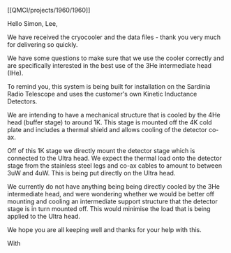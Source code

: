 [[QMCI/projects/1960/1960]]

Hello Simon, Lee,

We have received the cryocooler and the data files - thank you very much for delivering so quickly.

We have some questions to make sure that we use the cooler correctly and are specifically interested in the best use of the 3He intermediate head (IHe).

To remind you, this system is being built for installation on the Sardinia Radio Telescope and uses the customer's own Kinetic Inductance Detectors.

We are intending to have a mechanical structure that is cooled by the 4He head (buffer stage) to around 1K. This stage is mounted off the 4K cold plate and includes a thermal shield and allows cooling of the detector co-ax.

Off of this 1K stage we directly mount the detector stage which is connected to the Ultra head. We expect the thermal load onto the detector stage from the stainless steel legs and co-ax cables to amount to between 3uW and 4uW. This is being put directly on the Ultra head.

We currently do not have anything being being directly cooled by the 3He intermediate head, and were wondering whether we would be better off mounting and cooling an intermediate support structure that the detector stage is in turn mounted off. This would minimise the load that is being applied to the Ultra head. 

We hope you are all keeping well and thanks for your help with this.

With





